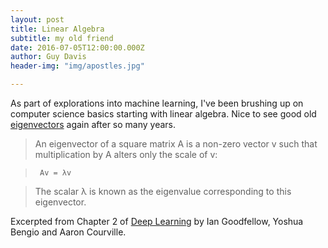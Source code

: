 ```yaml
---
layout: post
title: Linear Algebra
subtitle: my old friend
date: 2016-07-05T12:00:00.000Z
author: Guy Davis
header-img: "img/apostles.jpg"

---
```


As part of explorations into machine learning, I've been brushing up on computer science basics starting with linear algebra.  Nice to see good old [eigenvectors](https://en.wikipedia.org/wiki/Eigenvalues_and_eigenvectors) again after so many years.
> An eigenvector of a square matrix A is a non-zero vector v such that multiplication
> by A alters only the scale of v:

>      Av = λv

> The scalar λ is known as the eigenvalue corresponding to this eigenvector. 

Excerpted from Chapter 2 of [Deep Learning](http://www.deeplearningbook.org/) by Ian Goodfellow,  Yoshua Bengio and Aaron Courville.
